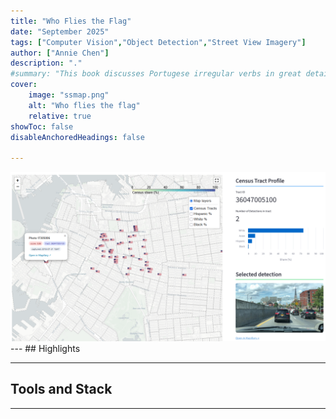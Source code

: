 ```yaml
---
title: "Who Flies the Flag" 
date: "September 2025"
tags: ["Computer Vision","Object Detection","Street View Imagery"]
author: ["Annie Chen"]
description: "."
#summary: "This book discusses Portugese irregular verbs in great details."
cover:
    image: "ssmap.png"
    alt: "Who flies the flag"
    relative: true
showToc: false
disableAnchoredHeadings: false

---
```



<img alt="ssmap" src="ssmap.png">
---
## Highlights




---
## Tools and Stack



---


